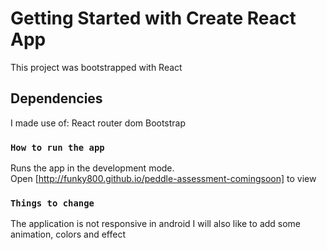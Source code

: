 # Getting Started with Create React App

This project was bootstrapped with React


## Dependencies


I made use of:
React router dom
Bootstrap


### `How to run the app`

Runs the app in the development mode.\
Open [http://funky800.github.io/peddle-assessment-comingsoon] to view


### `Things to change`

 The application is not responsive in android
 I will also like to add some animation, colors and effect
